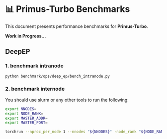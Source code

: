 # 📊 Primus-Turbo Benchmarks

This document presents performance benchmarks for **Primus-Turbo**.


**Work in Progress...**

## DeepEP

### 1. benchmark intranode

```bash
python benchmark/ops/deep_ep/bench_intranode.py
```


### 2. benchmark internode
You should use slurm or any other tools to run the following:
```bash
export NNODES=
export NODE_RANK=
export MASTER_ADDR=
export MASTER_PORT=

torchrun --nproc_per_node 1 --nnodes "${NNODES}" -node_rank "${NODE_RANK}" --master_addr "${MASTER_ADDR}" --master_port "${MASTER_PORT}"  benchmark/ops/deep_ep/bench_internode.py
```
